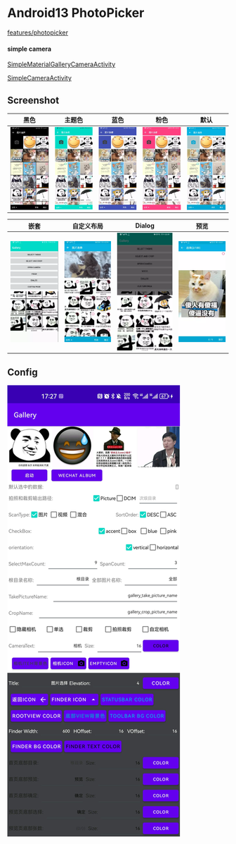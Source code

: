 # Android13 PhotoPicker

[features/photopicker](https://developer.android.google.cn/about/versions/13/features/photopicker)

#### simple camera

[SimpleMaterialGalleryCameraActivity](./sample/src/main/java/com/gallery/sample/camera/SimpleGalleryCameraActivity.kt)

[SimpleCameraActivity](./sample/src/main/java/com/gallery/sample/camera/SimpleCameraActivity.kt)

## Screenshot

|                 黑色                  |                主题色                |                 蓝色                 |                 粉色                 |                  默认                   |
|:-----------------------------------:|:---------------------------------:|:----------------------------------:|:----------------------------------:|:-------------------------------------:|
| ![](./screenshot/gallery_black.png) | ![](./screenshot/gallery_app.png) | ![](./screenshot/gallery_blue.png) | ![](./screenshot/gallery_pink.png) | ![](./screenshot/gallery_default.png) |

|                    嵌套                     |                自定义布局                 |                Dialog                |                  预览                   |
|:-----------------------------------------:|:------------------------------------:|:------------------------------------:|:-------------------------------------:|
| ![](./screenshot/gallery_combination.png) | ![](./screenshot/gallery_banner.png) | ![](./screenshot/gallery_dialog.png) | ![](./screenshot/gallery_preview.png) |

## Config

![](./screenshot/gallery_configs.jpg)
